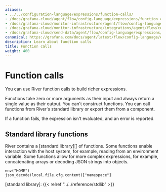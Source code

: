 ```yaml
---
aliases:
- ../../configuration-language/expressions/function-calls/
- /docs/grafana-cloud/agent/flow/config-language/expressions/function_calls/
- /docs/grafana-cloud/monitor-infrastructure/agent/flow/config-language/expressions/function_calls/
- /docs/grafana-cloud/monitor-infrastructure/integrations/agent/flow/config-language/expressions/function_calls/
- /docs/grafana-cloud/send-data/agent/flow/config-language/expressions/function_calls/
canonical: https://grafana.com/docs/agent/latest/flow/config-language/expressions/function_calls/
description: Learn about function calls
title: Function calls
weight: 400
---
```


# Function calls

You can use River function calls to build richer expressions.

Functions take zero or more arguments as their input and always return a single value as their output.
You can't construct functions. You can call functions from River's standard library or export them from a component.

If a function fails, the expression isn't evaluated, and an error is reported.

## Standard library functions

River contains a [standard library][] of functions.
Some functions enable interaction with the host system, for example, reading from an environment variable.
Some functions allow for more complex expressions, for example, concatenating arrays or decoding JSON strings into objects.

```river
env("HOME")
json_decode(local.file.cfg.content)["namespace"]
```

[standard library]: {{< relref "../../reference/stdlib" >}}
